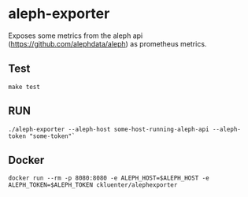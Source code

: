 # aleph-exporter
Exposes some metrics from the aleph api (https://github.com/alephdata/aleph) as prometheus metrics.
## Test
`make test`

## RUN
```
./aleph-exporter --aleph-host some-host-running-aleph-api --aleph-token "some-token"`
```

## Docker

```
docker run --rm -p 8080:8080 -e ALEPH_HOST=$ALEPH_HOST -e ALEPH_TOKEN=$ALEPH_TOKEN ckluenter/alephexporter
```
